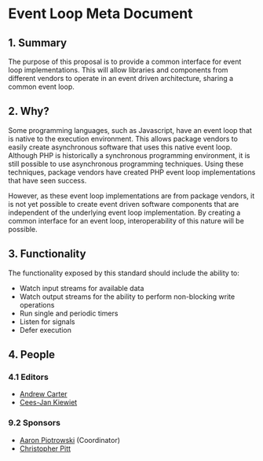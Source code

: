 # Event Loop Meta Document

## 1. Summary

The purpose of this proposal is to provide a common interface for event loop
implementations. This will allow libraries and components from different
vendors to operate in an event driven architecture, sharing a common event
loop.

## 2. Why?

Some programming languages, such as Javascript, have an event loop that is
native to the execution environment. This allows package vendors to easily
create asynchronous software that uses this native event loop. Although PHP
is historically a synchronous programming environment, it is still possible
to use asynchronous programming techniques. Using these techniques, package
vendors have created PHP event loop implementations that have seen success.

However, as these event loop implementations are from package vendors, it
is not yet possible to create event driven software components that are
independent of the underlying event loop implementation. By creating a
common interface for an event loop, interoperability of this nature will
be possible.

## 3. Functionality

The functionality exposed by this standard should include the ability to:

- Watch input streams for available data
- Watch output streams for the ability to perform non-blocking write operations
- Run single and periodic timers
- Listen for signals
- Defer execution

## 4. People

### 4.1 Editors

* [Andrew Carter](https://github.com/AndrewCarterUK)
* [Cees-Jan Kiewiet](https://github.com/WyriHaximus)

### 9.2 Sponsors

* [Aaron Piotrowski](https://github.com/trowski) (Coordinator)
* [Christopher Pitt](https://github.com/assertchris)
